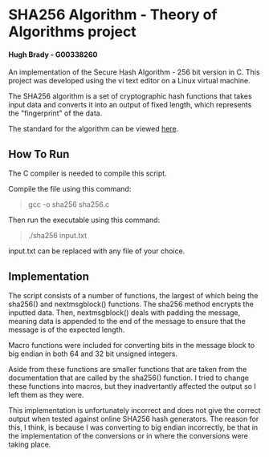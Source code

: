# SHA256 Algorithm - Theory of Algorithms project
#### Hugh Brady - G00338260
An implementation of the Secure Hash Algorithm - 256 bit version in C. This project was developed using the vi text editor 
on a Linux virtual machine. 

The SHA256 algorithm is a set of cryptographic hash functions that takes input data and 
converts it into an output of fixed length, which represents the "fingerprint" of the data. 

The standard for the algorithm can be viewed [here]( https://nvlpubs.nist.gov/nistpubs/FIPS/NIST.FIPS.180-4.pdf
).

## How To Run
The C compiler is needed to compile this script. 

Compile the file using this command:
> gcc -o sha256 sha256.c

Then run the executable using this command: 
> ./sha256 input.txt

input.txt can be replaced with any file of your choice. 

## Implementation
The script consists of a number of functions, the largest of which being the sha256() and nextmsgblock() functions. The 
sha256 method encrypts the inputted data. Then, nextmsgblock() deals with padding the message, meaning data is appended 
to the end of the message to ensure that the message is of the expected length.

Macro functions were included for converting bits in the message block to big endian in both 64 and 32 bit unsigned integers. 

Aside from these functions are smaller functions that are taken from the documentation that are called by the sha256() function.
I tried to change these functions into macros, but they inadvertantly affected the output so I left them as they were. 

This implementation is unfortunately incorrect and does not give the correct output when tested against online SHA256 hash generators. 
The reason for this, I think, is because I was converting to big endian incorrectly, be that in the implementation of the conversions
or in where the conversions were taking place.
